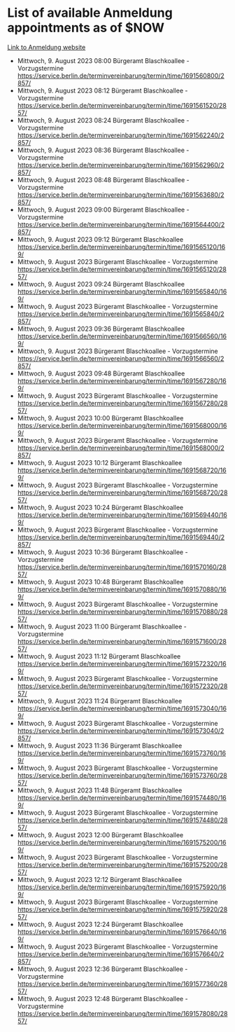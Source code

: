 # List of available Anmeldung appointments as of $NOW
[Link to Anmeldung website](https://service.berlin.de/terminvereinbarung/termin/tag.php?termin=1&anliegen[]=120686&dienstleisterlist=122210,122217,327316,122219,327312,122227,327314,122231,327346,122243,327348,122254,122252,329742,122260,329745,122262,329748,122271,327278,122273,327274,122277,327276,330436,122280,327294,122282,327290,122284,327292,122291,327270,122285,327266,122286,327264,122296,327268,150230,329760,122297,327286,122294,327284,122312,329763,122314,329775,122304,327330,122311,327334,122309,327332,317869,122281,327352,122279,329772,122283,122276,327324,122274,327326,122267,329766,122246,327318,122251,327320,122257,327322,122208,327298,122226,327300&herkunft=http%3A%2F%2Fservice.berlin.de%2Fdienstleistung%2F120686%2F)
- Mittwoch, 9. August 2023 08:00 Bürgeramt Blaschkoallee - Vorzugstermine https://service.berlin.de/terminvereinbarung/termin/time/1691560800/2857/
- Mittwoch, 9. August 2023 08:12 Bürgeramt Blaschkoallee - Vorzugstermine https://service.berlin.de/terminvereinbarung/termin/time/1691561520/2857/
- Mittwoch, 9. August 2023 08:24 Bürgeramt Blaschkoallee - Vorzugstermine https://service.berlin.de/terminvereinbarung/termin/time/1691562240/2857/
- Mittwoch, 9. August 2023 08:36 Bürgeramt Blaschkoallee - Vorzugstermine https://service.berlin.de/terminvereinbarung/termin/time/1691562960/2857/
- Mittwoch, 9. August 2023 08:48 Bürgeramt Blaschkoallee - Vorzugstermine https://service.berlin.de/terminvereinbarung/termin/time/1691563680/2857/
- Mittwoch, 9. August 2023 09:00 Bürgeramt Blaschkoallee - Vorzugstermine https://service.berlin.de/terminvereinbarung/termin/time/1691564400/2857/
- Mittwoch, 9. August 2023 09:12 Bürgeramt Blaschkoallee https://service.berlin.de/terminvereinbarung/termin/time/1691565120/169/
- Mittwoch, 9. August 2023  Bürgeramt Blaschkoallee - Vorzugstermine https://service.berlin.de/terminvereinbarung/termin/time/1691565120/2857/
- Mittwoch, 9. August 2023 09:24 Bürgeramt Blaschkoallee https://service.berlin.de/terminvereinbarung/termin/time/1691565840/169/
- Mittwoch, 9. August 2023  Bürgeramt Blaschkoallee - Vorzugstermine https://service.berlin.de/terminvereinbarung/termin/time/1691565840/2857/
- Mittwoch, 9. August 2023 09:36 Bürgeramt Blaschkoallee https://service.berlin.de/terminvereinbarung/termin/time/1691566560/169/
- Mittwoch, 9. August 2023  Bürgeramt Blaschkoallee - Vorzugstermine https://service.berlin.de/terminvereinbarung/termin/time/1691566560/2857/
- Mittwoch, 9. August 2023 09:48 Bürgeramt Blaschkoallee https://service.berlin.de/terminvereinbarung/termin/time/1691567280/169/
- Mittwoch, 9. August 2023  Bürgeramt Blaschkoallee - Vorzugstermine https://service.berlin.de/terminvereinbarung/termin/time/1691567280/2857/
- Mittwoch, 9. August 2023 10:00 Bürgeramt Blaschkoallee https://service.berlin.de/terminvereinbarung/termin/time/1691568000/169/
- Mittwoch, 9. August 2023  Bürgeramt Blaschkoallee - Vorzugstermine https://service.berlin.de/terminvereinbarung/termin/time/1691568000/2857/
- Mittwoch, 9. August 2023 10:12 Bürgeramt Blaschkoallee https://service.berlin.de/terminvereinbarung/termin/time/1691568720/169/
- Mittwoch, 9. August 2023  Bürgeramt Blaschkoallee - Vorzugstermine https://service.berlin.de/terminvereinbarung/termin/time/1691568720/2857/
- Mittwoch, 9. August 2023 10:24 Bürgeramt Blaschkoallee https://service.berlin.de/terminvereinbarung/termin/time/1691569440/169/
- Mittwoch, 9. August 2023  Bürgeramt Blaschkoallee - Vorzugstermine https://service.berlin.de/terminvereinbarung/termin/time/1691569440/2857/
- Mittwoch, 9. August 2023 10:36 Bürgeramt Blaschkoallee - Vorzugstermine https://service.berlin.de/terminvereinbarung/termin/time/1691570160/2857/
- Mittwoch, 9. August 2023 10:48 Bürgeramt Blaschkoallee https://service.berlin.de/terminvereinbarung/termin/time/1691570880/169/
- Mittwoch, 9. August 2023  Bürgeramt Blaschkoallee - Vorzugstermine https://service.berlin.de/terminvereinbarung/termin/time/1691570880/2857/
- Mittwoch, 9. August 2023 11:00 Bürgeramt Blaschkoallee - Vorzugstermine https://service.berlin.de/terminvereinbarung/termin/time/1691571600/2857/
- Mittwoch, 9. August 2023 11:12 Bürgeramt Blaschkoallee https://service.berlin.de/terminvereinbarung/termin/time/1691572320/169/
- Mittwoch, 9. August 2023  Bürgeramt Blaschkoallee - Vorzugstermine https://service.berlin.de/terminvereinbarung/termin/time/1691572320/2857/
- Mittwoch, 9. August 2023 11:24 Bürgeramt Blaschkoallee https://service.berlin.de/terminvereinbarung/termin/time/1691573040/169/
- Mittwoch, 9. August 2023  Bürgeramt Blaschkoallee - Vorzugstermine https://service.berlin.de/terminvereinbarung/termin/time/1691573040/2857/
- Mittwoch, 9. August 2023 11:36 Bürgeramt Blaschkoallee https://service.berlin.de/terminvereinbarung/termin/time/1691573760/169/
- Mittwoch, 9. August 2023  Bürgeramt Blaschkoallee - Vorzugstermine https://service.berlin.de/terminvereinbarung/termin/time/1691573760/2857/
- Mittwoch, 9. August 2023 11:48 Bürgeramt Blaschkoallee https://service.berlin.de/terminvereinbarung/termin/time/1691574480/169/
- Mittwoch, 9. August 2023  Bürgeramt Blaschkoallee - Vorzugstermine https://service.berlin.de/terminvereinbarung/termin/time/1691574480/2857/
- Mittwoch, 9. August 2023 12:00 Bürgeramt Blaschkoallee https://service.berlin.de/terminvereinbarung/termin/time/1691575200/169/
- Mittwoch, 9. August 2023  Bürgeramt Blaschkoallee - Vorzugstermine https://service.berlin.de/terminvereinbarung/termin/time/1691575200/2857/
- Mittwoch, 9. August 2023 12:12 Bürgeramt Blaschkoallee https://service.berlin.de/terminvereinbarung/termin/time/1691575920/169/
- Mittwoch, 9. August 2023  Bürgeramt Blaschkoallee - Vorzugstermine https://service.berlin.de/terminvereinbarung/termin/time/1691575920/2857/
- Mittwoch, 9. August 2023 12:24 Bürgeramt Blaschkoallee https://service.berlin.de/terminvereinbarung/termin/time/1691576640/169/
- Mittwoch, 9. August 2023  Bürgeramt Blaschkoallee - Vorzugstermine https://service.berlin.de/terminvereinbarung/termin/time/1691576640/2857/
- Mittwoch, 9. August 2023 12:36 Bürgeramt Blaschkoallee - Vorzugstermine https://service.berlin.de/terminvereinbarung/termin/time/1691577360/2857/
- Mittwoch, 9. August 2023 12:48 Bürgeramt Blaschkoallee - Vorzugstermine https://service.berlin.de/terminvereinbarung/termin/time/1691578080/2857/
